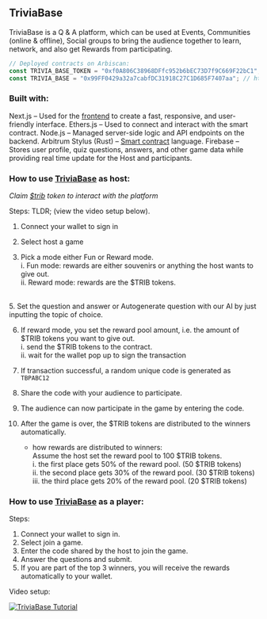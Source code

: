 ## TriviaBase

TriviaBase is a Q & A platform, which can be used at Events, Communities (online & offline), Social groups to bring the audience together to learn, network, and also get Rewards from participating.

```js
// Deployed contracts on Arbiscan:
const TRIVIA_BASE_TOKEN = "0xf0A806C38968DFfc952b6bEC73D7f9C669F22bC1"; // https://arbiscan.io/address/0xf0A806C38968DFfc952b6bEC73D7f9C669F22bC1
const TRIVIA_BASE = "0x99FF0429a32a7cabfDC31918C27C1D685F7407aa"; // https://arbiscan.io/address/0x99FF0429a32a7cabfDC31918C27C1D685F7407aa

```

### Built with:

Next.js – Used for the <a href ="https://github.com/dxfareed/trivia-stylus-v1/tree/master/src/app">frontend</a> to create a fast, responsive, and user-friendly interface.
Ethers.js – Used to connect and interact with the smart contract.
Node.js – Managed server-side logic and API endpoints on the backend.
Arbitrum Stylus (Rust) – <a href ="https://github.com/dxfareed/trivia-stylus-v1/tree/master/src/sc/stylus">Smart contract</a> language.
Firebase – Stores user profile, quiz questions, answers, and other game data while providing real time update for the Host and participants.



<h3>How to use <a href="https://trivia-stylus.vercel.app/">TriviaBase</a> as host:</h3>

<i>Claim <a href="https://trib-faucet.vercel.app/">$trib</a> token to interact with the platform</i>

Steps:
    TLDR; (view the video setup below).
1. Connect your wallet to sign in

2. Select host a game

3. Pick a mode either Fun or Reward mode. <br/>
    i. Fun mode: rewards are either souvenirs or anything the host wants to give out.
   <br/>
    ii. Reward mode: rewards are the $TRIB tokens.
<br/>
5. Set the question and answer or Autogenerate question with our AI by just inputting the topic of choice.

6. If reward mode, you set the reward pool amount, i.e. the amount of $TRIB tokens you want to give out.<br/>
    i. send the $TRIB tokens to the contract.<br/>
    ii. wait for the wallet pop up to sign the transaction<br/>

7. If transaction successful, a random unique code is generated as `TBPABC12`<br/>

8. Share the code with your audience to participate.

9. The audience can now participate in the game by entering the code.<br/>
10. After the game is over, the $TRIB tokens are distributed to the winners automatically.<br/>
    - how rewards are distributed to winners:<br/>
    Assume the host set the reward pool to 100 $TRIB tokens.<br/>
    i. the first place gets 50% of the reward pool. (50 $TRIB tokens)<br/>
    ii. the second place gets 30% of the reward pool. (30 $TRIB tokens)<br/>
    iii. the third place gets 20% of the reward pool. (20 $TRIB tokens)<br/>


<h3>How to use <a href="https://trivia-stylus.vercel.app/">TriviaBase</a> as a player:</h3>

Steps:

1. Connect your wallet to sign in.
2. Select join a game.
3. Enter the code shared by the host to join the game.
4. Answer the questions and submit.
5. If you are part of the top 3 winners, you will receive the rewards automatically to your wallet.

Video setup:


[![TriviaBase Tutorial](https://img.youtube.com/vi/PXM8lCyiVJY/0.jpg)](https://www.youtube.com/watch?v=PXM8lCyiVJY)
